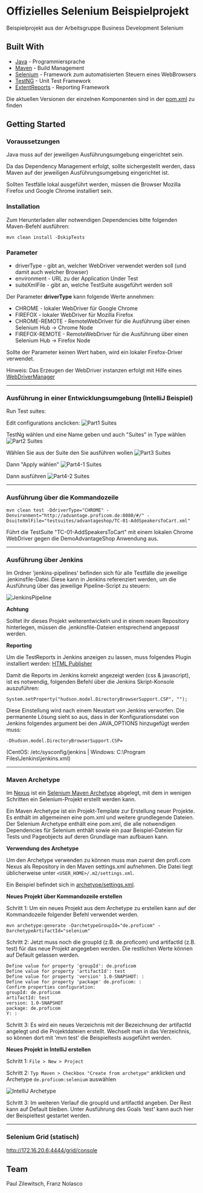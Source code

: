 # Offizielles Selenium Beispielprojekt

Beispielprojekt aus der Arbeitsgruppe Business Development Selenium

## Built With

* [Java](https://www.java.com/de/download/) - Programmiersprache
* [Maven](https://maven.apache.org/) - Build Management
* [Selenium](https://selenium.dev/) - Framework zum automatisierten Steuern eines WebBrowsers
* [TestNG](https://testng.org/doc/) - Unit Test Framework
* [ExtentReports](http://extentreports.com/) - Reporting Framework

Die aktuellen Versionen der einzelnen Komponenten sind in der [pom.xml](pom.xml) zu finden

## Getting Started

### Voraussetzungen

Java muss auf der jeweiligen Ausführungsumgebung eingerichtet sein.

Da das Dependency Management erfolgt, sollte sichergestellt werden, dass Maven auf der jeweiligen Ausführungsumgebung
eingerichtet ist.

Sollten Testfälle lokal ausgeführt werden, müssen die Browser Mozilla Firefox und Google Chrome installiert sein.

### Installation

Zum Herunterladen aller notwendigen Dependencies bitte folgenden Maven-Befehl ausführen:

```
mvn clean install -DskipTests
```

### Parameter

* driverType - gibt an, welcher WebDriver verwendet werden soll (und damit auch welcher Browser)
* environment - URL zu der Application Under Test
* suiteXmlFile - gibt an, welche TestSuite ausgeführt werden soll

Der Parameter **driverType** kann folgende Werte annehmen:

* CHROME - lokaler WebDriver für Google Chrome
* FIREFOX - lokaler WebDriver für Mozilla Firefox
* CHROME-REMOTE - RemoteWebDriver für die Ausführung über einen Selenium Hub -> Chrome Node
* FIREFOX-REMOTE - RemoteWebDriver für die Ausführung über einen Selenium Hub -> Firefox Node

Sollte der Parameter keinen Wert haben, wird ein lokaler Firefox-Driver verwendet.

Hinweis: Das Erzeugen der WebDriver instanzen erfolgt mit Hilfe
eines [WebDriverManager](https://github.com/bonigarcia/webdrivermanager)

-----

### Ausführung in einer Entwicklungsumgebung (IntelliJ Beispiel)

Run Test suites:

Edit configurations anclicken:
![Part1 Suites](documentation/EditConfigurationsVonTestSuite.png)

TestNg wählen und eine Name geben und auch "Suites" in Type wählen
![Part2 Suites](documentation/TetstngWaehlenUndSuiteKindWaehlen.png)

Wählen Sie aus der Suite den Sie ausführen wollen
![Part3 Suites](documentation/TestSuiteWaehlen.png)

Dann "Apply wählen"
![Part4-1 Suites](documentation/ApplySuiteWaehlen.png)

Dann ausführen
![Part4-2 Suites](documentation/RunSuiteAnklicken.png)



-----

### Ausführung über die Kommandozeile

```
mvn clean test -DdriverType="CHROME" -Denvironment="http://advantage.proficom.de:8080/#/" -DsuiteXmlFile="testsuites/advantageshop/TC-01-AddSpeakersToCart.xml"
```

Führt die TestSuite "TC-01-AddSpeakersToCart" mit einem lokalen Chrome WebDriver gegen die DemoAdvantageShop Anwendung
aus.

-----

### Ausführung über Jenkins

Im Ordner 'jenkins-pipelines' befinden sich für alle Testfälle die jeweilige .jenkinsfile-Datei. Diese kann in Jenkins
referenziert werden, um die Ausführung über das jeweilige Pipeline-Script zu steuern:

![JenkinsPipeline](documentation/JenkinsPipelineEinstellung.png)

**Achtung**

Solltet ihr dieses Projekt weiterentwickeln und in einem neuen Repository hinterlegen, müssen die .jenkinsfile-Dateien
entsprechend angepasst werden.

**Reporting**

Um die TestReports in Jenkins anzeigen zu lassen, muss folgendes Plugin installiert
werden: [HTML Publisher](https://plugins.jenkins.io/htmlpublisher)

Damit die Reports im Jenkins korrekt angezeigt werden (css & javascript), ist es notwendig, folgenden Befehl über die
Jenkins Skript-Konsole auszuführen:

```
System.setProperty("hudson.model.DirectoryBrowserSupport.CSP", "");
```

Diese Einstellung wird nach einem Neustart von Jenkins verworfen. Die permanente Lösung sieht so aus, dass in der
Konfigurationsdatei von Jenkins folgendes argument bei den JAVA_OPTIONS hinzugefügt werden muss:

```
-Dhudson.model.DirectoryBrowserSupport.CSP= 
```

(CentOS: /etc/sysconfig/jenkins | Windows: C:\Program Files\Jenkins\jenkins.xml)

-----

### Maven Archetype

Im [Nexus](https://nexus.lan.proficom.de/) ist
ein [Selenium Maven Archetype](https://nexus.lan.proficom.de/#browse/browse:maven-snapshots:de%2Fproficom%2Fselenium)
abgelegt, mit dem in wenigen Schritten ein Selenium-Projekt erstellt werden kann.

Ein Maven Archetype ist ein Projekt-Template zur Erstellung neuer Projekte. Es enthält im allgemeinen eine pom.xml und
weitere grundlegende Dateien. Der Selenium Archetype enthält eine pom.xml, die alle notwendigen Dependencies für
Selenium enthält sowie ein paar Beispiel-Dateien für Tests und Pageobjects auf deren Grundlage man aufbauen kann.

**Verwendung des Archetype**

Um den Archetype verwenden zu können muss man zuerst den profi.com Nexus als Repository in den Maven settings.xml
aufnehmen. Die Datei liegt üblicherweise unter `<USER_HOME>/.m2/settings.xml`.

Ein Beispiel befindet sich in [archetype/settings.xml](archetype/settings.xml).

**Neues Projekt über Kommandozeile erstellen**

Schritt 1: Um ein neues Projekt aus dem Archetype zu erstellen kann auf der Kommandozeile folgender Befehl verwendet
werden.

``` 
mvn archetype:generate -DarchetypeGroupId="de.proficom" -DarchetypeArtifactId="selenium"
```

Schritt 2: Jetzt muss noch die groupId (z.B. de.proficom) und artifactId (z.B. test) für das neue Projekt angegeben
werden. Die restlichen Werte können auf Default gelassen werden.

```
Define value for property 'groupId': de.proficom
Define value for property 'artifactId': test
Define value for property 'version' 1.0-SNAPSHOT: :
Define value for property 'package' de.proficom: :
Confirm properties configuration:
groupId: de.proficom
artifactId: test
version: 1.0-SNAPSHOT
package: de.proficom
Y: :
```

Schritt 3: Es wird ein neues Verzeichnis mit der Bezeichnung der artifactId angelegt und die Projektdateien erstellt.
Wechselt man in das Verzeichnis, so können dort mit 'mvn test' die Beispieltests ausgeführt werden.

**Neues Projekt in IntelliJ erstellen**

Schritt 1: `File > New > Project`

Schritt 2: `Typ Maven > Checkbox "Create from archetype"` anklicken und Archetype `de.proficom:selenium` auswählen

![IntelliJ Archetype](documentation/IntelliJ_Archetype.png)

Schritt 3: Im weiteren Verlauf die groupId und artifactId angeben. Der Rest kann auf Default bleiben. Unter Ausführung
des Goals 'test' kann auch hier der Beispieltest gestartet werden.

-----

### Selenium Grid (statisch)

http://172.16.20.6:4444/grid/console

## Team

Paul Zilewitsch, Franz Nolasco